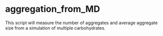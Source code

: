 # aggregation_from_MD
This script will measure the number of aggregates and average aggregate size from a simulation of multiple carbohydrates.

